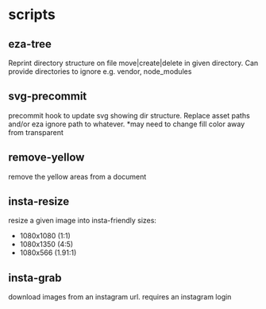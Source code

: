 # scripts

## eza-tree

Reprint directory structure on file move|create|delete in given directory. Can provide directories to ignore e.g. vendor, node_modules

## svg-precommit

precommit hook to update svg showing dir structure. Replace asset paths and/or eza ignore path to whatever. *may need to change fill color away from transparent

## remove-yellow

remove the yellow areas from a document

## insta-resize

resize a given image into insta-friendly sizes:

- 1080x1080 (1:1)
- 1080x1350 (4:5)
- 1080x566 (1.91:1)

## insta-grab

download images from an instagram url. requires an instagram login